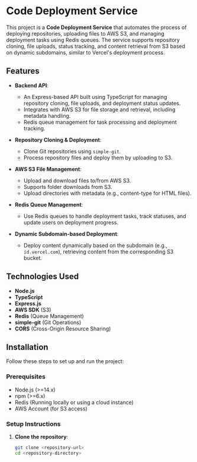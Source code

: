 # Code Deployment Service

This project is a **Code Deployment Service** that automates the process of deploying repositories, uploading files to AWS S3, and managing deployment tasks using Redis queues. The service supports repository cloning, file uploads, status tracking, and content retrieval from S3 based on dynamic subdomains, similar to Vercel's deployment process.

## Features

- **Backend API**:  
  - An Express-based API built using TypeScript for managing repository cloning, file uploads, and deployment status updates.
  - Integrates with AWS S3 for file storage and retrieval, including metadata handling.
  - Redis queue management for task processing and deployment tracking.

- **Repository Cloning & Deployment**:  
  - Clone Git repositories using `simple-git`.
  - Process repository files and deploy them by uploading to S3.

- **AWS S3 File Management**:  
  - Upload and download files to/from AWS S3.
  - Supports folder downloads from S3.
  - Upload directories with metadata (e.g., content-type for HTML files).

- **Redis Queue Management**:  
  - Use Redis queues to handle deployment tasks, track statuses, and update users on deployment progress.

- **Dynamic Subdomain-based Deployment**:  
  - Deploy content dynamically based on the subdomain (e.g., `id.vercel.com`), retrieving content from the corresponding S3 bucket.

## Technologies Used

- **Node.js**
- **TypeScript**
- **Express.js**
- **AWS SDK** (S3)
- **Redis** (Queue Management)
- **simple-git** (Git Operations)
- **CORS** (Cross-Origin Resource Sharing)

## Installation

Follow these steps to set up and run the project:

### Prerequisites

- Node.js (>=14.x)
- npm (>=6.x)
- Redis (Running locally or using a cloud instance)
- AWS Account (for S3 access)

### Setup Instructions

1. **Clone the repository**:
   ```bash
   git clone <repository-url>
   cd <repository-directory>
